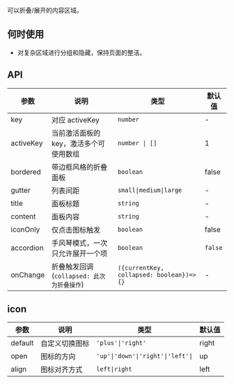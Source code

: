 可以折叠/展开的内容区域。

## 何时使用

- 对复杂区域进行分组和隐藏，保持页面的整洁。

## API

| 参数 | 说明 | 类型 | 默认值 |
| --- | --- | --- | --- |
| key | 对应 activeKey | `number` | - |
| activeKey | 当前激活面板的 key，激活多个可使用数组 | `number \| []` | 1 |
| bordered | 带边框风格的折叠面板 | `boolean` | false |
| gutter | 列表间距 | `small\|medium\|large` | - |
| title | 面板标题 | `string` | - |
| content | 面板内容 | `string` | - |
| iconOnly | 仅点击图标触发 | `boolean` | false |
| accordion | 手风琴模式，一次只允许展开一个项 | `boolean` | `false` |
| onChange | 折叠触发回调(`collapsed: 此次为折叠操作`) | `({currentKey, collapsed: boolean})=>{}` | - |

## icon

| 参数    | 说明           | 类型                              | 默认值 |
| ------- | -------------- | --------------------------------- | ------ |
| default | 自定义切换图标 | `'plus'\|'right'`                 | right  |
| open    | 图标的方向     | `'up'\|'down'\|'right'\|'left'\|` | up     |
| align   | 图标对齐方式   | `left\|right`                     | left   |
